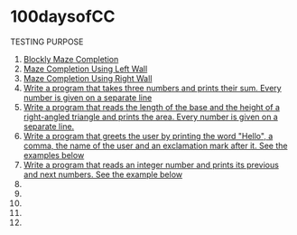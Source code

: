 # 100daysofCC
TESTING PURPOSE

1. [Blockly Maze Completion](0.1Level10.md)
2. [Maze Completion Using Left Wall](0.3HugLeft.md)
3. [Maze Completion Using Right Wall](0.3HugRight.md)
4. [Write a program that takes three numbers and prints their sum. Every number is given on a separate line](1.1Sum.md)
5. [Write a program that reads the length of the base and the height of a right-angled triangle and prints the area. Every number is given on a separate line.](1.2Area.md) 
6. [Write a program that greets the user by printing the word "Hello", a comma, the name of the user and an exclamation mark after it. See the examples below](1.3Print.md)
7. [Write a program that reads an integer number and prints its previous and next numbers. See the example below](1.4Previous.md)
8. []()
9. []()
10. []()
11. []()
12. []()
